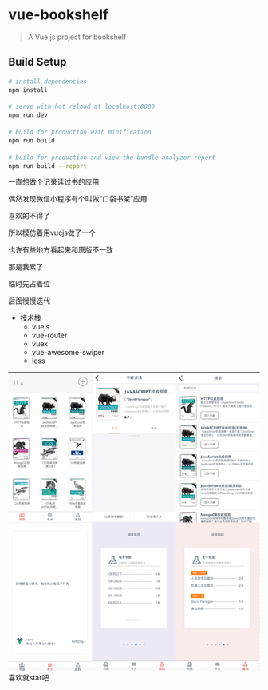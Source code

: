 # vue-bookshelf

> A Vue.js project for bookshelf

## Build Setup

``` bash
# install dependencies
npm install

# serve with hot reload at localhost:8080
npm run dev

# build for production with minification
npm run build

# build for production and view the bundle analyzer report
npm run build --report
```

一直想做个记录读过书的应用

偶然发现微信小程序有个叫做“口袋书架”应用

喜欢的不得了

所以模仿着用vuejs做了一个

也许有些地方看起来和原版不一致

那是我累了

临时先占着位

后面慢慢迭代

- 技术栈
    - vuejs
    - vue-router
    - vuex
    - vue-awesome-swiper
    - less

![](static/app.png)
喜欢就star吧
